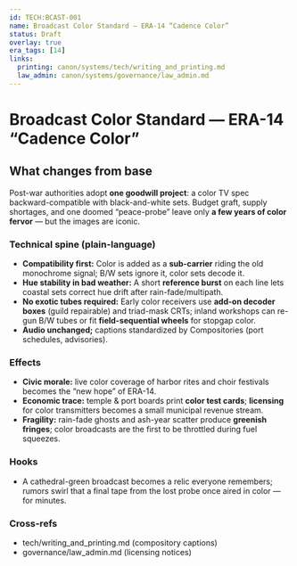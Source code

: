 ```yaml
---
id: TECH:BCAST-001
name: Broadcast Color Standard — ERA-14 “Cadence Color”
status: Draft
overlay: true
era_tags: [14]
links:
  printing: canon/systems/tech/writing_and_printing.md
  law_admin: canon/systems/governance/law_admin.md
---
```


# Broadcast Color Standard — ERA-14 “Cadence Color”

## What changes from base
Post-war authorities adopt **one goodwill project**: a color TV spec backward-compatible with black-and-white sets. Budget graft, supply shortages, and one doomed “peace-probe” leave only **a few years of color fervor** — but the images are iconic.

### Technical spine (plain-language)
- **Compatibility first:** Color is added as a **sub-carrier** riding the old monochrome signal; B/W sets ignore it, color sets decode it.  
- **Hue stability in bad weather:** A short **reference burst** on each line lets coastal sets correct hue drift after rain-fade/multipath.  
- **No exotic tubes required:** Early color receivers use **add-on decoder boxes** (guild repairable) and triad-mask CRTs; inland workshops can re-gun B/W tubes or fit **field-sequential wheels** for stopgap color.  
- **Audio unchanged;** captions standardized by Compositories (port schedules, advisories).

### Effects
- **Civic morale:** live color coverage of harbor rites and choir festivals becomes the “new hope” of ERA-14.  
- **Economic trace:** temple & port boards print **color test cards**; **licensing** for color transmitters becomes a small municipal revenue stream.  
- **Fragility:** rain-fade ghosts and ash-year scatter produce **greenish fringes**; color broadcasts are the first to be throttled during fuel squeezes.

### Hooks
- A cathedral-green broadcast becomes a relic everyone remembers; rumors swirl that a final tape from the lost probe once aired in color — for minutes.

### Cross-refs
- tech/writing_and_printing.md (compository captions) 
- governance/law_admin.md (licensing notices)
